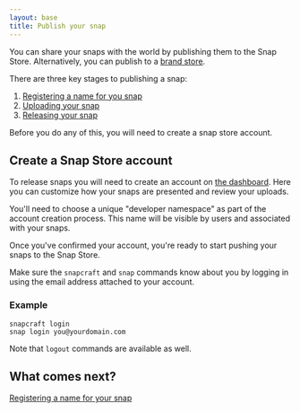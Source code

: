 ```yaml
---
layout: base
title: Publish your snap
---
```


You can share your snaps with the world by publishing them to the Snap Store. Alternatively, you can publish to a [brand store](/core/store). 

There are three key stages to publishing a snap:
1. [Registering a name for you snap](register-name)
2. [Uploading your snap](upload)
3. [Releasing your snap](release)

Before you do any of this, you will need to create a snap store account.

## Create a Snap Store account

To release snaps you will need to create an account on [the dashboard](https://dashboard.snapcraft.io/openid/login/?next=/dev/snaps/). Here you can customize how your snaps are presented and review your uploads.

You'll need to choose a unique "developer namespace" as part of the account creation process. This name will be visible by users and associated with your snaps.

Once you've confirmed your account, you're ready to start pushing your snaps to the Snap Store.

Make sure the `snapcraft` and `snap` commands know about you by logging in using the email address attached to your account.


### Example

```
snapcraft login
snap login you@yourdomain.com
```

Note that `logout` commands are available as well.

## What comes next?

[Registering a name for your snap](register-name)
